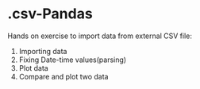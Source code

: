 # .csv-Pandas
Hands on exercise to import data from external CSV file:
1. Importing data
2. Fixing Date-time values(parsing)
3. Plot data
4. Compare and plot two data
